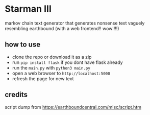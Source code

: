 # Starman III
markov chain text generator that generates nonsense text vaguely resembling earthbound (with a web frontend!! wow!!!!)

## how to use
- clone the repo or download it as a zip
- run `pip install flask` if you dont have flask already
- run the `main.py` with `python3 main.py`
- open a web browser to `http://localhost:5000`
- refresh the page for new text

## credits
script dump from https://earthboundcentral.com/misc/script.htm
